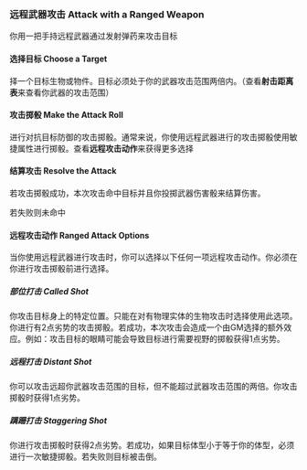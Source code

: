### 远程武器攻击 Attack with a Ranged Weapon

你用一把手持远程武器通过发射弹药来攻击目标

#### 选择目标 Choose a Target

择一个目标生物或物件。目标必须处于你的武器攻击范围两倍内。（查看**射击距离表**来查看你武器的攻击范围）

#### 攻击掷骰 Make the Attack Roll

进行对抗目标防御的攻击掷骰。通常来说，你使用远程武器进行的攻击掷骰使用敏捷属性进行掷骰。查看**远程攻击动作**来获得更多选择

#### 结算攻击 Resolve the Attack

若攻击掷骰成功，本次攻击命中目标并且你投掷武器伤害骰来结算伤害。

若失败则未命中

#### 远程攻击动作 Ranged Attack Options

当你使用远程武器进行攻击时，你可以选择以下任何一项远程攻击动作。你必须在你进行攻击掷骰前进行选择。

##### 部位打击 **Called Shot**

你攻击目标身上的特定位置。只能在对有物理实体的生物攻击时选择使用此选项。你进行有2点劣势的攻击掷骰。若成功，本次攻击会造成一个由GM选择的额外效应。例如：攻击目标的眼睛可能会导致目标进行需要视野的掷骰获得1点劣势。

##### 远程打击 **Distant Shot**

你可以攻击远超你武器攻击范围的目标，但不能超过武器攻击范围的两倍。你攻击掷骰时获得1点劣势。

##### 蹒跚打击 **Staggering Shot**

你进行攻击掷骰时获得2点劣势。若成功，如果目标体型小于等于你的体型，必须进行一次敏捷掷骰。若失败则目标被击倒。
